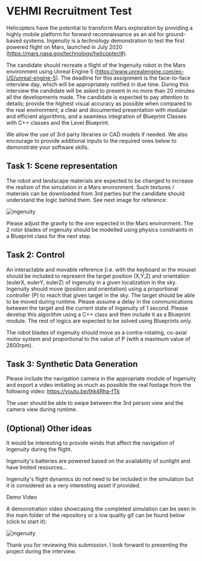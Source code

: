 # VEHMI Recruitment Test 

Helicopters have the potential to transform Mars exploration by providing a highly mobile platform for forward reconnaissance as an aid for ground-based systems. Ingenuity is a technology demonstration to test the first powered flight on Mars, launched in July 2020 (https://mars.nasa.gov/technology/helicopter/#). 

The candidate should recreate a flight of the Ingenuity robot in the Mars environment using Unreal Engine 5 (https://www.unrealengine.com/en-US/unreal-engine-5). The deadline for this assignment is the face-to-face interview day, which will be appropriately notified in due time. During this interview the candidate will be asked to present in no more than 20 minutes all the developments made. The candidate is expected to pay attention to details; provide the highest visual accuracy as possible when compared to the real environment; a clear and documented presentation with modular and efficient algorithms; and a seamless integration of Blueprint Classes with C++ classes and the Level Blueprint. 

We allow the use of 3rd party libraries or CAD models if needed. We also encourage to provide additional inputs to the required ones below to demonstrate your software skills.

Task 1: Scene representation 
------------------------
The robot and landscape materials are expected to be changed to increase the realism of the simulation in a Mars environment. Such textures / materials can be downloaded from 3rd parties but the candidate should understand the logic behind them. See next image for reference:

![ingenuity](./ingenuity.jpeg)

Please adjust the gravity to the one expected in the Mars environment. The 2 rotor blades of ingenuity should be modelled using physics constraints in a Blueprint class for the next step.

Task 2: Control
------------------------
An interactable and movable reference (i.e. with the keyboard or the mouse) should be included to represent the target position (X,Y,Z) and orientation (eulerX, eulerY, eulerZ) of ingenuity in a given localization in the sky. Ingenuity should move (position and orientation) using a proportional controller (P) to reach that given target in the sky. The target should be able to be moved during runtime. Please assume a delay in the communications between the target and the current state of Ingenuity of 1 second. Please develop this algorithm using a C++ class and then include it as a Blueprint module. The rest of logics are expected to be solved using Blueprints only.

The robot blades of ingenuity should move as a contra-rotating, co-axial motor system and proportional to the value of P (with a maximum value of 2800rpm).

Task 3: Synthetic Data Generation
------------------------
Please include the navigation camera in the appropriate module of Ingenuity and export a video imitating as much as possible the real footage from the following video: https://youtu.be/thk4Rha-fTk

The user should be able to swipe between the 3rd person view and the camera view during runtime.

(Optional) Other ideas
------------------------

It would be interesting to provide winds that affect the navigation of Ingenuity during the flight.

Ingenuity's batteries are powered based on the availability of sunlight and have limited resources...

Ingenuity's flight dynamics do not need to be included in the simulation but it is considered as a very interesting asset if provided.

Demo Video

A demonstration video showcasing the completed simulation can be seen in the main folder of the repository or a low quality gif can be found below (click to start it):


![ingenuity](./Official_video_Ingenuity_gif.gif)

Thank you for reviewing this submission. I look forward to presenting the project during the interview.
